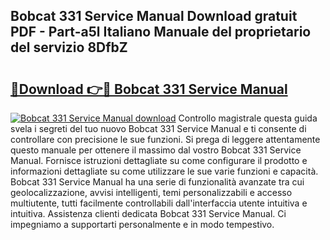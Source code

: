 ## Bobcat 331 Service Manual Download gratuit PDF - Part-a5l Italiano Manuale del proprietario del servizio 8DfbZ

# <h2><a href="http://dfc0pl4.blite.top/?on=Bobcat+331+Service+Manual">🔗Download 👉🔴 Bobcat 331 Service Manual</a></h2>

[![Bobcat 331 Service Manual download](https://i.imgur.com/lujVjoI.png)](http://dfc0pl4.blite.top/?on=Bobcat+331+Service+Manual)
Controllo magistrale questa guida svela i segreti del tuo nuovo Bobcat 331 Service Manual e ti consente di controllare con precisione le sue funzioni. Si prega di leggere attentamente questo manuale per ottenere il massimo dal vostro Bobcat 331 Service Manual. Fornisce istruzioni dettagliate su come configurare il prodotto e informazioni dettagliate su come utilizzare le sue varie funzioni e capacità. Bobcat 331 Service Manual ha una serie di funzionalità avanzate tra cui geolocalizzazione, avvisi intelligenti, temi personalizzabili e accesso multiutente, tutti facilmente controllabili dall'interfaccia utente intuitiva e intuitiva. Assistenza clienti dedicata Bobcat 331 Service Manual. Ci impegniamo a supportarti personalmente e in modo tempestivo.
